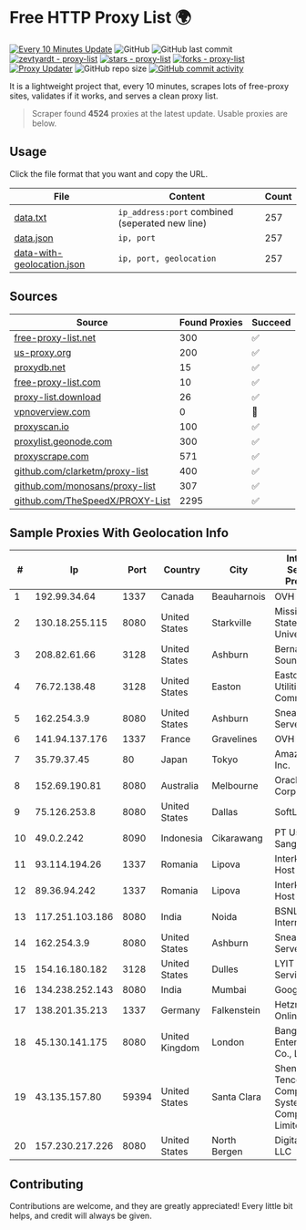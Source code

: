 
# Free HTTP Proxy List 🌍

[![Every 10 Minutes Update](https://github.com/mertguvencli/http-proxy-list/actions/workflows/main.yml/badge.svg?branch=main)](https://github.com/mertguvencli/http-proxy-list/actions/workflows/main.yml)
![GitHub](https://img.shields.io/github/license/mertguvencli/http-proxy-list)
![GitHub last commit](https://img.shields.io/github/last-commit/mertguvencli/http-proxy-list)
[![zevtyardt - proxy-list](https://img.shields.io/static/v1?label=zevtyardt&message=proxy-list&color=blue&logo=github)](https://github.com/zevtyardt/proxy-list "Go to GitHub repo")
[![stars - proxy-list](https://img.shields.io/github/stars/zevtyardt/proxy-list?style=social)](https://github.com/zevtyardt/proxy-list)
[![forks - proxy-list](https://img.shields.io/github/forks/zevtyardt/proxy-list?style=social)](https://github.com/zevtyardt/proxy-list)
[![Proxy Updater](https://github.com/zevtyardt/proxy-list/workflows/Proxy%20Updater/badge.svg)](https://github.com/zevtyardt/proxy-list/actions?query=workflow:"Proxy+Updater")
![GitHub repo size](https://img.shields.io/github/repo-size/zevtyardt/proxy-list)
[![GitHub commit activity](https://img.shields.io/github/commit-activity/m/zevtyardt/proxy-list?logo=commits)](https://github.com/zevtyardt/proxy-list/commits/main)

It is a lightweight project that, every 10 minutes, scrapes lots of free-proxy sites, validates if it works, and serves a clean proxy list.

> Scraper found **4524** proxies at the latest update. Usable proxies are below.

## Usage

Click the file format that you want and copy the URL.

|File|Content|Count|
|----|-------|-----|
|[data.txt](https://raw.githubusercontent.com/mertguvencli/http-proxy-list/main/proxy-list/data.txt)|`ip_address:port` combined (seperated new line)|257|
|[data.json](https://raw.githubusercontent.com/mertguvencli/http-proxy-list/main/proxy-list/data.json)|`ip, port`|257|
|[data-with-geolocation.json](https://raw.githubusercontent.com/mertguvencli/http-proxy-list/main/proxy-list/data-with-geolocation.json)|`ip, port, geolocation`|257|

## Sources

|Source|Found Proxies|Succeed|
|------|-------------|-------|
|[free-proxy-list.net](https://free-proxy-list.net)|300|✅|
|[us-proxy.org](https://www.us-proxy.org)|200|✅|
|[proxydb.net](http://proxydb.net)|15|✅|
|[free-proxy-list.com](https://free-proxy-list.com/?page=&port=&type%5B%5D=http&type%5B%5D=https&up_time=0&search=Search)|10|✅|
|[proxy-list.download](https://www.proxy-list.download/HTTP)|26|✅|
|[vpnoverview.com](https://vpnoverview.com/privacy/anonymous-browsing/free-proxy-servers)|0|🚫|
|[proxyscan.io](https://www.proxyscan.io)|100|✅|
|[proxylist.geonode.com](https://proxylist.geonode.com/api/proxy-list?limit=300&page=1&sort_by=lastChecked&sort_type=desc&protocols=http,https)|300|✅|
|[proxyscrape.com](https://api.proxyscrape.com/v2/?request=displayproxies&protocol=http&timeout=10000&country=all&ssl=all&anonymity=all)|571|✅|
|[github.com/clarketm/proxy-list](https://raw.githubusercontent.com/clarketm/proxy-list/master/proxy-list-raw.txt)|400|✅|
|[github.com/monosans/proxy-list](https://raw.githubusercontent.com/monosans/proxy-list/main/proxies/http.txt)|307|✅|
|[github.com/TheSpeedX/PROXY-List](https://raw.githubusercontent.com/TheSpeedX/PROXY-List/master/http.txt)|2295|✅|


## Sample Proxies With Geolocation Info

|#|Ip|Port|Country|City|Internet Service Provider|
|-|--|----|-------|----|-------------------------|
|1|192.99.34.64|1337|Canada|Beauharnois|OVH SAS|
|2|130.18.255.115|8080|United States|Starkville|Mississippi State University|
|3|208.82.61.66|3128|United States|Ashburn|Bernardi Sounds|
|4|76.72.138.48|3128|United States|Easton|Easton Utilities Commission|
|5|162.254.3.9|8080|United States|Ashburn|Sneaker Server|
|6|141.94.137.176|1337|France|Gravelines|OVH SAS|
|7|35.79.37.45|80|Japan|Tokyo|Amazon.com, Inc.|
|8|152.69.190.81|8080|Australia|Melbourne|Oracle Corporation|
|9|75.126.253.8|8080|United States|Dallas|SoftLayer|
|10|49.0.2.242|8090|Indonesia|Cikarawang|PT Usaha Adi Sanggoro|
|11|93.114.194.26|1337|Romania|Lipova|Interkvm Host SRL|
|12|89.36.94.242|1337|Romania|Lipova|Interkvm Host SRL|
|13|117.251.103.186|8080|India|Noida|BSNL Internet|
|14|162.254.3.9|8080|United States|Ashburn|Sneaker Server|
|15|154.16.180.182|3128|United States|Dulles|LYIT Internet Services|
|16|134.238.252.143|8080|India|Mumbai|Google LLC|
|17|138.201.35.213|1337|Germany|Falkenstein|Hetzner Online GmbH|
|18|45.130.141.175|8080|United Kingdom|London|Bangmod Enterprise Co., Ltd.|
|19|43.135.157.80|59394|United States|Santa Clara|Shenzhen Tencent Computer Systems Company Limited|
|20|157.230.217.226|8080|United States|North Bergen|DigitalOcean, LLC|



## Contributing

Contributions are welcome, and they are greatly appreciated! Every
little bit helps, and credit will always be given.

